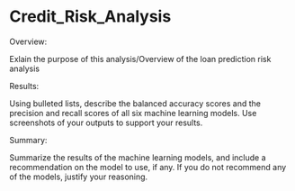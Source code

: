 # Credit_Risk_Analysis

Overview:

Exlain the purpose of this analysis/Overview of the loan prediction risk analysis

Results: 

Using bulleted lists, describe the balanced accuracy scores and the precision and recall scores of all six machine learning models. Use screenshots of your outputs to support your results.

Summary: 

Summarize the results of the machine learning models, and include a recommendation on the model to use, if any. If you do not recommend any of the models, justify your reasoning.


